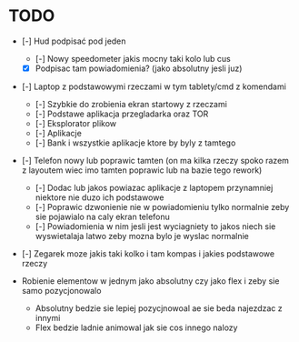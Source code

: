 # TODO

- [-] Hud podpisać pod jeden
  - [-] Nowy speedometer jakis mocny taki kolo lub cus
  - [x] Podpisac tam powiadomienia? (jako absolutny jesli juz)
- [-] Laptop z podstawowymi rzeczami w tym tablety/cmd z komendami
  - [-] Szybkie do zrobienia ekran startowy z rzeczami
  - [-] Podstawe aplikacja przegladarka oraz TOR
  - [-] Eksplorator plikow
  - [-] Aplikacje
  - [-] Bank i wszystkie aplikacje ktore by byly z tamtego
- [-] Telefon nowy lub poprawic tamten (on ma kilka rzeczy spoko razem z layoutem wiec imo tamten poprawic lub na bazie tego rework)
  - [-] Dodac lub jakos powiazac aplikacje z laptopem przynamniej niektore nie duzo ich podstawowe
  - [-] Poprawic dzwonienie nie w powiadomieniu tylko normalnie zeby sie pojawialo na caly ekran telefonu
  - [-] Powiadomienia w nim jesli jest wyciagniety to jakos niech sie wyswietalaja latwo zeby mozna bylo je wyslac normalnie
- [-] Zegarek moze jakis taki kolko i tam kompas i jakies podstawowe rzeczy

- Robienie elementow w jednym jako absolutny czy jako flex i zeby sie samo pozycjonowalo
  - Absolutny bedzie sie lepiej pozycjnowoal ae sie beda najezdzac z innymi
  - Flex bedzie ladnie animowal jak sie cos innego nalozy
